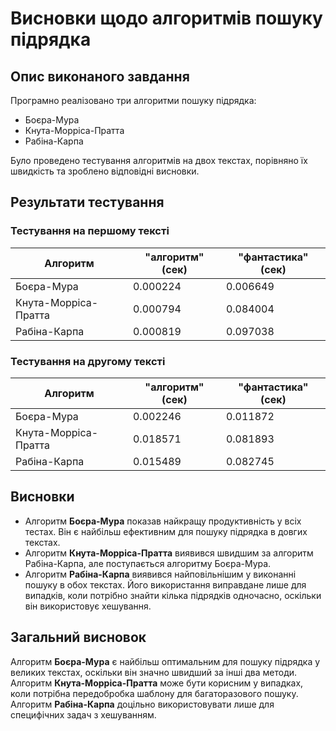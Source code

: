 # Висновки щодо алгоритмів пошуку підрядка

## Опис виконаного завдання

Програмно реалізовано три алгоритми пошуку підрядка:

- Боєра-Мура
- Кнута-Морріса-Пратта
- Рабіна-Карпа

Було проведено тестування алгоритмів на двох текстах, порівняно їх швидкість та зроблено відповідні висновки.

## Результати тестування

### Тестування на першому тексті

| Алгоритм             | "алгоритм" (сек) | "фантастика" (сек) |
| -------------------- | ---------------- | ------------------ |
| Боєра-Мура           | 0.000224         | 0.006649           |
| Кнута-Морріса-Пратта | 0.000794         | 0.084004           |
| Рабіна-Карпа         | 0.000819         | 0.097038           |

### Тестування на другому тексті

| Алгоритм             | "алгоритм" (сек) | "фантастика" (сек) |
| -------------------- | ---------------- | ------------------ |
| Боєра-Мура           | 0.002246         | 0.011872           |
| Кнута-Морріса-Пратта | 0.018571         | 0.081893           |
| Рабіна-Карпа         | 0.015489         | 0.082745           |

## Висновки

- Алгоритм **Боєра-Мура** показав найкращу продуктивність у всіх тестах. Він є найбільш ефективним для пошуку підрядка в довгих текстах.
- Алгоритм **Кнута-Морріса-Пратта** виявився швидшим за алгоритм Рабіна-Карпа, але поступається алгоритму Боєра-Мура.
- Алгоритм **Рабіна-Карпа** виявився найповільнішим у виконанні пошуку в обох текстах. Його використання виправдане лише для випадків, коли потрібно знайти кілька підрядків одночасно, оскільки він використовує хешування.

## Загальний висновок

Алгоритм **Боєра-Мура** є найбільш оптимальним для пошуку підрядка у великих текстах, оскільки він значно швидший за інші два методи. Алгоритм **Кнута-Морріса-Пратта** може бути корисним у випадках, коли потрібна передобробка шаблону для багаторазового пошуку. Алгоритм **Рабіна-Карпа** доцільно використовувати лише для специфічних задач з хешуванням.
